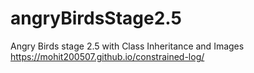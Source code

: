 # angryBirdsStage2.5
Angry Birds stage 2.5 with Class Inheritance and Images
https://mohit200507.github.io/constrained-log/
